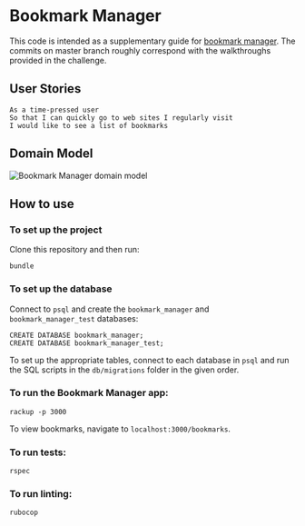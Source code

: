 # Bookmark Manager
This code is intended as a supplementary guide for [bookmark manager](https://github.com/makersacademy/course/tree/master/bookmark_manager). The commits on master branch roughly correspond with the walkthroughs provided in the challenge.
## User Stories
```
As a time-pressed user
So that I can quickly go to web sites I regularly visit
I would like to see a list of bookmarks
```
## Domain Model
![Bookmark Manager domain model](./public/images/bookmark_manager_1.png)
## How to use
### To set up the project
Clone this repository and then run:
```
bundle
```

### To set up the database


Connect to `psql` and create the `bookmark_manager` and `bookmark_manager_test` databases:

```
CREATE DATABASE bookmark_manager;
CREATE DATABASE bookmark_manager_test;
```

To set up the appropriate tables, connect to each database in `psql` and run the SQL scripts in the `db/migrations` folder in the given order.

### To run the Bookmark Manager app:

```
rackup -p 3000
```
To view bookmarks, navigate to `localhost:3000/bookmarks`.
### To run tests:
```
rspec
```
### To run linting:
```
rubocop
```